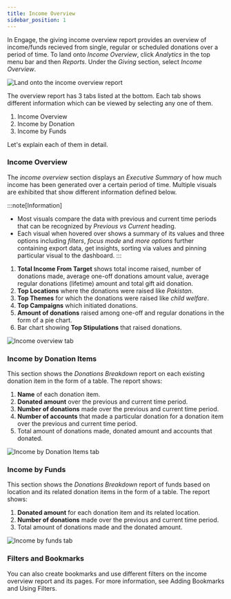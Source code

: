 ```yaml
---
title: Income Overview
sidebar_position: 1
---
```


In Engage, the giving income overview report provides an overview of income/funds recieved from single, regular or scheduled donations over a period of time. To land onto *Income Overview*, click *Analytics* in the top menu bar and then *Reports*. Under the *Giving* section, select *Income Overview*.

![Land onto the income overview report](./land-onto-income-overview-report.gif)

The overview report has 3 tabs listed at the bottom. Each tab shows different information which can be viewed by selecting any one of them.

1. Income Overview
2. Income by Donation 
3. Income by Funds

Let's explain each of them in detail.

### Income Overview

The *income overview* section displays an *Executive Summary* of how much income has been generated over a certain period of time. Multiple visuals are exhibited that show different information defined below.

:::note[Information]
- Most visuals compare the data with previous and current time periods that can be recognized by *Previous vs Current* heading. 
- Each visual when hovered over shows a summary of its values and three options including *filters*, *focus mode* and *more options* further containing export data, get insights, sorting via values and pinning particular visual to the dashboard.
:::

1. **Total Income From Target** shows total income raised, number of donations made, average one-off donations amount value, average regular donations (lifetime) amount and total gift aid donation.
2. **Top Locations** where the donations were raised like *Pakistan*.
3. **Top Themes** for which the donations were raised like *child welfare*. 
4. **Top Campaigns** which initiated donations.
5. **Amount of donations** raised among one-off and regular donations in the form of a pie chart.
6. Bar chart showing **Top Stipulations** that raised donations. 

![Income overview tab](./income-overview-tab.gif)

### Income by Donation Items 

This section shows the *Donations Breakdown* report on each existing donation item in the form of a table. The report shows:

1. **Name** of each donation item.
2. **Donated amount** over the previous and current time period.
3. **Number of donations** made over the previous and current time period.
4. **Number of accounts** that made a particular donation for a donation item over the previous and current time period.
5. Total amount of donations made, donated amount and accounts that donated.

![Income by Donation Items tab](./income-by-donation-items.gif)

### Income by Funds

This section shows the *Donations Breakdown* report of funds based on location and its related donation items in the form of a table. The report shows:

1. **Donated amount** for each donation item and its related location. 
2. **Number of donations** made over the previous and current time period.
3. Total amount of donations made and the donated amount.

![Income by funds tab](./income-by-funds.gif)

### Filters and Bookmarks

You can also create bookmarks and use different filters on the income overview report and its pages. For more information, see Adding Bookmarks and Using Filters.  




